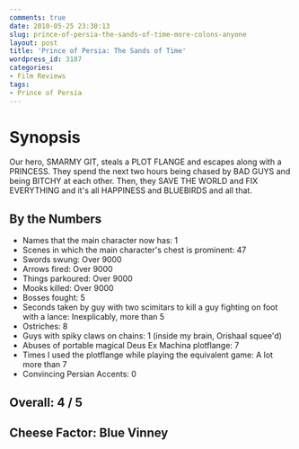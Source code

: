 ```yaml
---
comments: true
date: 2010-05-25 23:30:13
slug: prince-of-persia-the-sands-of-time-more-colons-anyone
layout: post
title: 'Prince of Persia: The Sands of Time'
wordpress_id: 3187
categories:
- Film Reviews
tags:
- Prince of Persia
---
```


# Synopsis

Our hero, SMARMY GIT, steals a PLOT FLANGE and escapes along with a PRINCESS.  They spend the next two hours being chased by BAD GUYS and being BITCHY at each other.  Then, they SAVE THE WORLD and FIX EVERYTHING and it's all HAPPINESS and BLUEBIRDS and all that.

## By the Numbers

* Names that the main character now has: 1
* Scenes in which the main character's chest is prominent: 47
* Swords swung: Over 9000
* Arrows fired: Over 9000
* Things parkoured: Over 9000
* Mooks killed: Over 9000
* Bosses fought: 5
* Seconds taken by guy with two scimitars to kill a guy fighting on foot with a lance: Inexplicably, more than 5
* Ostriches: 8
* Guys with spiky claws on chains: 1 (inside my brain, Orishaal squee'd)
* Abuses of portable magical Deus Ex Machina plotflange: 7
* Times I used the plotflange while playing the equivalent game: A lot more than 7
* Convincing Persian Accents: 0

## Overall: 4 / 5
## Cheese Factor: Blue Vinney
